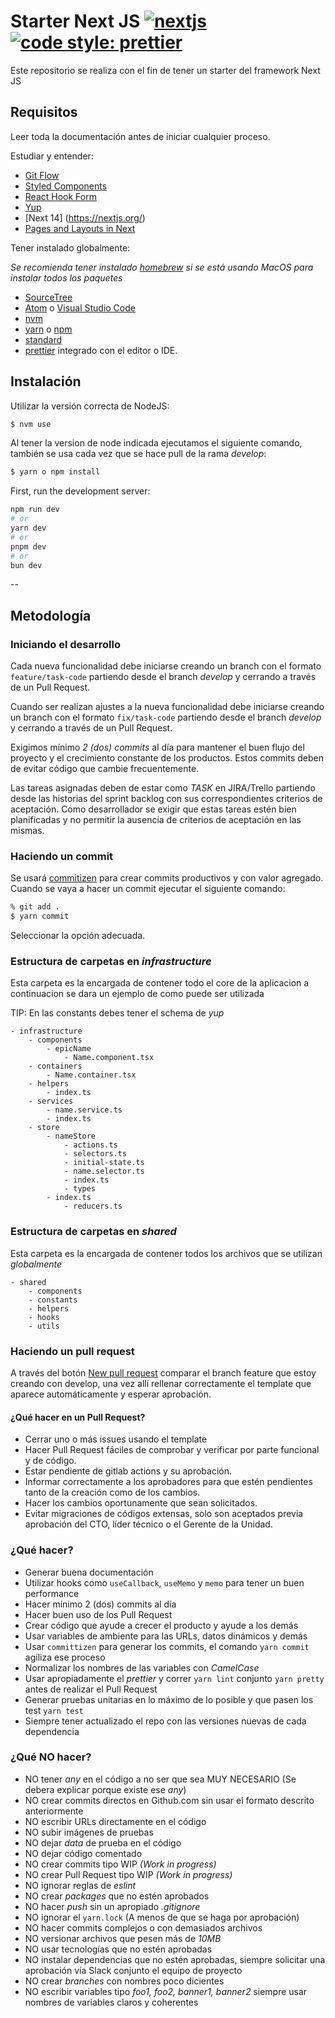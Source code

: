 # Starter Next JS [![nextjs](https://img.shields.io/badge/maintained%20with-next-cc00ff.svg)](https://nextjs.org/)[![code style: prettier](https://img.shields.io/badge/code_style-prettier-ff69b4.svg?style=flat-square)](https://github.com/prettier/prettier)

Este repositorio se realiza con el fin de tener un starter del framework Next JS

## Requisitos

Leer toda la documentación antes de iniciar cualquier proceso.

Estudiar y entender:

- [Git Flow](https://danielkummer.github.io/git-flow-cheatsheet/)
- [Styled Components](https://styled-components.com/)
- [React Hook Form](https://react-hook-form.com/)
- [Yup](https://github.com/jquense/yup)
- [Next 14] (https://nextjs.org/)
- [Pages and Layouts in Next](https://nextjs.org/docs/pages/building-your-application/routing/pages-and-layouts)

Tener instalado globalmente:

_Se recomienda tener instalado [homebrew](https://brew.sh/index_es) si se está usando MacOS para instalar todos los paquetes_

- [SourceTree](https://www.sourcetreeapp.com/)
- [Atom](https://atom.io/) o [Visual Studio Code](https://code.visualstudio.com)
- [nvm](https://github.com/creationix/nvm)
- [yarn](https://yarnpkg.com/lang/en/) o [npm](https://docs.npmjs.com/cli/v6/commands/npm-install)
- [standard](https://standardjs.com/)
- [prettier](https://prettier.io/docs/en/editors.html/) integrado con el editor o IDE.

## Instalación

Utilizar la versión correcta de NodeJS:

```sh
$ nvm use
```

Al tener la version de node indicada ejecutamos el siguiente comando, también se usa cada vez que se hace pull de la rama _develop_:

```sh
$ yarn o npm install
```

First, run the development server:

```bash
npm run dev
# or
yarn dev
# or
pnpm dev
# or
bun dev
```

--

## Metodología

### Iniciando el desarrollo

Cada nueva funcionalidad debe iniciarse creando un branch con el formato `feature/task-code` partiendo desde el branch _develop_ y cerrando a través de un Pull Request.

Cuando ser realizan ajustes a la nueva funcionalidad debe iniciarse creando un branch con el formato `fix/task-code` partiendo desde el branch _develop_ y cerrando a través de un Pull Request.

Exigimos mínimo _2 (dos) commits_ al día para mantener el buen flujo del proyecto y el crecimiento constante de los productos. Estos commits deben de evitar código que cambie frecuentemente.

Las tareas asignadas deben de estar como _TASK_ en JIRA/Trello partiendo desde las historias del sprint backlog con sus correspondientes criterios de aceptación. Como desarrollador se exigir que estas tareas estén bien planificadas y no permitir la ausencia de criterios de aceptación en las mismas.

### Haciendo un commit

Se usará [commitizen](https://github.com/commitizen/cz-cli) para crear commits productivos y con valor agregado. Cuando se vaya a hacer un commit ejecutar el siguiente comando:

```sh
% git add .
$ yarn commit
```

Seleccionar la opción adecuada.

### Estructura de carpetas en _infrastructure_

Esta carpeta es la encargada de contener todo el core de la aplicacion a continuacion se dara un ejemplo de como puede ser utilizada

TIP: En las constants debes tener el schema de _yup_

```
- infrastructure
    - components
        - epicName
            - Name.component.tsx
    - containers
        - Name.container.tsx
    - helpers
        - index.ts
    - services
        - name.service.ts
        - index.ts
    - store
        - nameStore
            - actions.ts
            - selectors.ts
            - initial-state.ts
            - name.selector.ts
            - index.ts
            - types
        - index.ts
            - reducers.ts
```

### Estructura de carpetas en _shared_

Esta carpeta es la encargada de contener todos los archivos que se utilizan _globalmente_

```
- shared
    - components
    - constants
    - helpers
    - hooks
    - utils
```

### Haciendo un pull request

A través del botón [New pull request](https://github.com/imaginamos/rappi-front-cb/compare) comparar el branch feature que estoy creando con develop, una vez allí rellenar correctamente el template que aparece automáticamente y esperar aprobación.

#### ¿Qué hacer en un Pull Request?

- Cerrar uno o más issues usando el template
- Hacer Pull Request fáciles de comprobar y verificar por parte funcional y de código.
- Estar pendiente de gitlab actions y su aprobación.
- Informar correctamente a los aprobadores para que estén pendientes tanto de la creación como de los cambios.
- Hacer los cambios oportunamente que sean solicitados.
- Evitar migraciones de códigos extensas, solo son aceptados previa aprobación del CTO, líder técnico o el Gerente de la Unidad.

### ¿Qué hacer?

- Generar buena documentación
- Utilizar hooks como `useCallback`, `useMemo` y `memo` para tener un buen performance
- Hacer mínimo 2 (dos) commits al día
- Hacer buen uso de los Pull Request
- Crear código que ayude a crecer el producto y ayude a los demás
- Usar variables de ambiente para las URLs, datos dinámicos y demás
- Usar `committizen` para generar los commits, el comando `yarn commit` agiliza ese proceso
- Normalizar los nombres de las variables con _CamelCase_
- Usar apropiadamente el _prettier_ y correr `yarn lint` conjunto `yarn pretty` antes de realizar el Pull Request
- Generar pruebas unitarias en lo máximo de lo posible y que pasen los test `yarn test`
- Siempre tener actualizado el repo con las versiones nuevas de cada dependencia

### ¿Qué NO hacer?

- NO tener _any_ en el código a no ser que sea MUY NECESARIO (Se debera explicar porque existe ese _any_)
- NO crear commits directos en Github.com sin usar el formato descrito anteriormente
- NO escribir URLs directamente en el código
- NO subir imágenes de pruebas
- NO dejar _data_ de prueba en el código
- NO dejar código comentado
- NO crear commits tipo WIP _(Work in progress)_
- NO crear Pull Request tipo WIP _(Work in progress)_
- NO ignorar reglas de _eslint_
- NO crear _packages_ que no estén aprobados
- NO hacer _push_ sin un apropiado _.gitignore_
- NO ignorar el `yarn.lock` (A menos de que se haga por aprobación)
- NO hacer commits complejos o con demasiados archivos
- NO versionar archivos que pesen más de _10MB_
- NO usar tecnologías que no estén aprobadas
- NO instalar dependencias que no estén aprobadas, siempre solicitar una aprobación vía Slack conjunto el equipo de proyecto
- NO crear _branches_ con nombres poco dicientes
- NO escribir variables tipo _foo1, foo2, banner1, banner2_ siempre usar nombres de variables claros y coherentes
